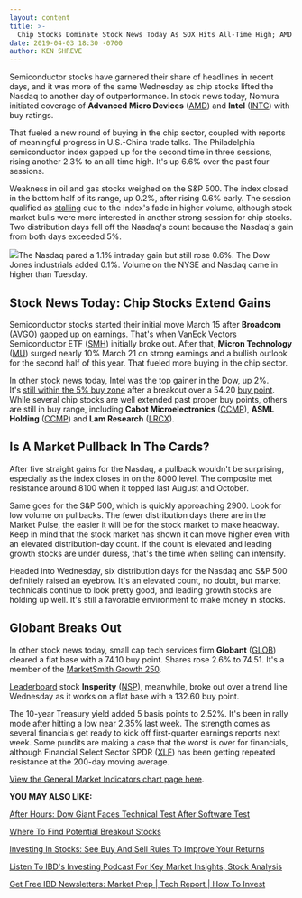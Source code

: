 ```yaml
---
layout: content
title: >-
  Chip Stocks Dominate Stock News Today As SOX Hits All-Time High; AMD Breaks Out
date: 2019-04-03 18:30 -0700
author: KEN SHREVE
---
```






Semiconductor stocks have garnered their share of headlines in recent days, and it was more of the same Wednesday as chip stocks lifted the Nasdaq to another day of outperformance. In stock news today, Nomura initiated coverage of **Advanced Micro Devices** ([AMD](https://research.investors.com/quote.aspx?symbol=AMD)) and **Intel** ([INTC](https://research.investors.com/quote.aspx?symbol=INTC)) with buy ratings.




That fueled a new round of buying in the chip sector, coupled with reports of meaningful progress in U.S.-China trade talks. The Philadelphia semiconductor index gapped up for the second time in three sessions, rising another 2.3% to an all-time high. It's up 6.6% over the past four sessions.


Weakness in oil and gas stocks weighed on the S&P 500. The index closed in the bottom half of its range, up 0.2%, after rising 0.6% early. The session qualified as [stalling](https://www.investors.com/how-to-invest/investors-corner/how-a-stalling-day-provides-a-sign-of-distribution-on-up-day/) due to the index's fade in higher volume, although stock market bulls were more interested in another strong session for chip stocks. Two distribution days fell off the Nasdaq's count because the Nasdaq's gain from both days exceeded 5%.


![](https://www.investors.com/wp-content/uploads/2019/04/MP_040319.jpg)The Nasdaq pared a 1.1% intraday gain but still rose 0.6%. The Dow Jones industrials added 0.1%. Volume on the NYSE and Nasdaq came in higher than Tuesday.


Stock News Today: Chip Stocks Extend Gains
------------------------------------------


Semiconductor stocks started their initial move March 15 after **Broadcom** ([AVGO](https://research.investors.com/quote.aspx?symbol=AVGO)) gapped up on earnings. That's when VanEck Vectors Semiconductor ETF ([SMH](https://research.investors.com/quote.aspx?symbol=SMH)) initially broke out. After that, **Micron Technology** ([MU](https://research.investors.com/quote.aspx?symbol=MU)) surged nearly 10% March 21 on strong earnings and a bullish outlook for the second half of this year. That fueled more buying in the chip sector.


In other stock news today, Intel was the top gainer in the Dow, up 2%. It's [still within the 5% buy zone](https://www.investors.com/how-to-invest/investors-corner/nvidia-buy-range/) after a breakout over a 54.20 [buy point](https://www.investors.com/how-to-invest/investors-corner/chart-reading-basics-how-a-buy-point-marks-a-time-of-opportunity/). While several chip stocks are well extended past proper buy points, others are still in buy range, including **Cabot Microelectronics** ([CCMP](https://research.investors.com/quote.aspx?symbol=CCMP)), **ASML Holding** ([CCMP](https://research.investors.com/quote.aspx?symbol=CCMP)) and **Lam Research** ([LRCX](https://research.investors.com/quote.aspx?symbol=LRCX)).


Is A Market Pullback In The Cards?
----------------------------------


After five straight gains for the Nasdaq, a pullback wouldn't be surprising, especially as the index closes in on the 8000 level. The composite met resistance around 8100 when it topped last August and October.


Same goes for the S&P 500, which is quickly approaching 2900. Look for low volume on pullbacks. The fewer distribution days there are in the Market Pulse, the easier it will be for the stock market to make headway. Keep in mind that the stock market has shown it can move higher even with an elevated distribution-day count. If the count is elevated and leading growth stocks are under duress, that's the time when selling can intensify.


Headed into Wednesday, six distribution days for the Nasdaq and S&P 500 definitely raised an eyebrow. It's an elevated count, no doubt, but market technicals continue to look pretty good, and leading growth stocks are holding up well. It's still a favorable environment to make money in stocks.


Globant Breaks Out
------------------


In other stock news today, small cap tech services firm **Globant** ([GLOB](https://research.investors.com/quote.aspx?symbol=GLOB)) cleared a flat base with a 74.10 buy point. Shares rose 2.6% to 74.51. It's a member of the [MarketSmith Growth 250](https://marketsmith.investors.com).


[Leaderboard](https://leaderboard.investors.com) stock **Insperity** ([NSP](https://research.investors.com/quote.aspx?symbol=NSP)), meanwhile, broke out over a trend line Wednesday as it works on a flat base with a 132.60 buy point.


The 10-year Treasury yield added 5 basis points to 2.52%. It's been in rally mode after hitting a low near 2.35% last week. The strength comes as several financials get ready to kick off first-quarter earnings reports next week. Some pundits are making a case that the worst is over for financials, although Financial Select Sector SPDR ([XLF](https://research.investors.com/quote.aspx?symbol=XLF)) has been getting repeated resistance at the 200-day moving average.


[View the General Market Indicators chart page here](https://www.investors.com/wp-content/uploads/2019/04/IBD0304152455GMI2.pdf).


**YOU MAY ALSO LIKE:**


[After Hours: Dow Giant Faces Technical Test After Software Test](https://www.investors.com/market-trend/stock-market-today/dow-jones-futures-boeing-stock-boeing-737-max-software/)


[Where To Find Potential Breakout Stocks](https://www.investors.com/how-to-invest/investors-corner/looking-for-the-best-stocks-to-buy-and-watch-start-here/)


[Investing In Stocks: See Buy And Sell Rules To Improve Your Returns](https://www.investors.com/how-to-invest/how-to-invest-in-stocks-stock-market-for-beginners/)


[Listen To IBD's Investing Podcast For Key Market Insights, Stock Analysis](https://www.investors.com/how-to-invest/investing-podcast-how-to-make-more-money-stock-market-top-stocks-stock-charts/)


[Get Free IBD Newsletters: Market Prep \| Tech Report \| How To Invest](https://shop.investors.com/offer/splashresponsive.aspx?id=newsletters-howtoinvest)




